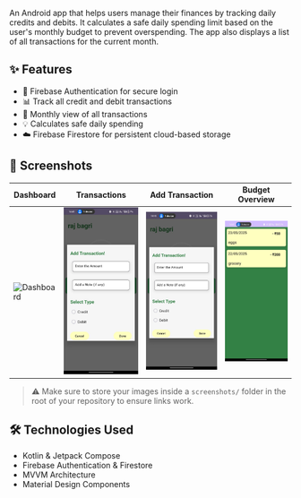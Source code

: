 An Android app that helps users manage their finances by tracking daily credits and debits. It calculates a safe daily spending limit based on the user's monthly budget to prevent overspending. The app also displays a list of all transactions for the current month.

## ✨ Features

- 🔐 Firebase Authentication for secure login
- 📊 Track all credit and debit transactions
- 📆 Monthly view of all transactions
- 💡 Calculates safe daily spending
- ☁️ Firebase Firestore for persistent cloud-based storage

## 📸 Screenshots

| Dashboard | Transactions | Add Transaction | Budget Overview |
|----------|--------------|------------------|-----------------|
| ![Dashboard]() | ![Transactions](WhatsApp%20Image%202025-05-23%20at%2014.41.39_2eba9c13.jpg) | ![Add Transaction](WhatsApp%20Image%202025-05-23%20at%2014.41.39_2eba9c13.jpg) | ![Overview](WhatsApp%20Image%202025-05-23%20at%2014.41.38_e6e4756e.jpg) |

> ⚠️ Make sure to store your images inside a `screenshots/` folder in the root of your repository to ensure links work.

## 🛠️ Technologies Used

- Kotlin & Jetpack Compose
- Firebase Authentication & Firestore
- MVVM Architecture
- Material Design Components
